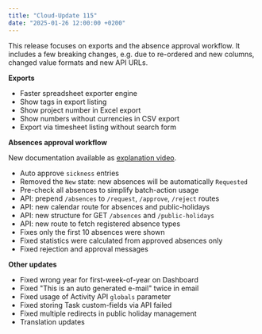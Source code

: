 ```yaml
---
title: "Cloud-Update 115"
date: "2025-01-26 12:00:00 +0200"
---
```


This release focuses on exports and the absence approval workflow. It includes a few breaking changes, e.g. due to re-ordered and new columns, changed value formats and new API URLs.

**Exports**

- Faster spreadsheet exporter engine
- Show tags in export listing
- Show project number in Excel export
- Show numbers without currencies in CSV export
- Export via timesheet listing without search form

**Absences approval workflow**

New documentation available as [explanation video](https://youtu.be/7ZHRBY0pZKI).

- Auto approve `sickness` entries
- Removed the `New` state: new absences will be automatically `Requested`
- Pre-check all absences to simplify batch-action usage
- API: prepend `/absences` to `/request`, `/approve`, `/reject` routes
- API: new calendar route for absences and public-holidays
- API: new structure for GET `/absences` and `/public-holidays`
- API: new route to fetch registered absence types
- Fixes only the first 10 absences were shown
- Fixed statistics were calculated from approved absences only
- Fixed rejection and approval messages

**Other updates**

- Fixed wrong year for first-week-of-year on Dashboard
- Fixed "This is an auto generated e-mail" twice in email
- Fixed usage of Activity API `globals` parameter
- Fixed storing Task custom-fields via API failed
- Fixed multiple redirects in public holiday management
- Translation updates
